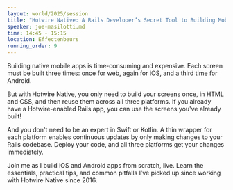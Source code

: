 ```yaml
---
layout: world/2025/session
title: "Hotwire Native: A Rails Developer’s Secret Tool to Building Mobile Apps"
speaker: joe-masilotti.md
time: 14:45 - 15:15
location: Effectenbeurs
running_order: 9
---
```


Building native mobile apps is time-consuming and expensive. Each screen must be built three times: once for web, again for iOS, and a third time for Android.

But with Hotwire Native, you only need to build your screens once, in HTML and CSS, and then reuse them across all three platforms. If you already have a Hotwire-enabled Rails app, you can use the screens you've already built!

And you don't need to be an expert in Swift or Kotlin. A thin wrapper for each platform enables continuous updates by only making changes to your Rails codebase. Deploy your code, and all three platforms get your changes immediately.

Join me as I build iOS and Android apps from scratch, live. Learn the essentials, practical tips, and common pitfalls I’ve picked up since working with Hotwire Native since 2016.
